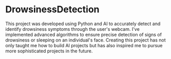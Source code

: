 # DrowsinessDetection

This project was developed using Python and AI to accurately detect and identify drowsiness symptoms through the user's webcam. I've implemented advanced algorithms to ensure precise detection of signs of drowsiness or sleeping on an individual's face. Creating this project has not only taught me how to build AI projects but has also inspired me to pursue more sophisticated projects in the future.
